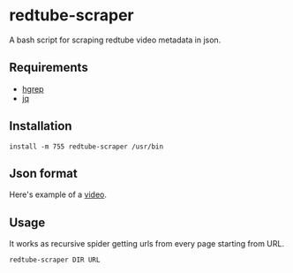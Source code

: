 # redtube-scraper

A bash script for scraping redtube video metadata in json.

## Requirements

 - [hgrep](https://github.com/TUVIMEN/hgrep)
 - [jq](https://github.com/stedolan/jq)

## Installation

    install -m 755 redtube-scraper /usr/bin

## Json format

Here's example of a [video](video-example.json).

## Usage

It works as recursive spider getting urls from every page starting from URL.

    redtube-scraper DIR URL
